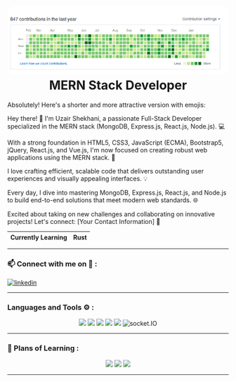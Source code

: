 
<div align="center">
  <img alt="Coding" style="border-radius:16px;" src="https://github.com/UzairShekhani/UzairShekhani/blob/main/36257380-b4d3729c-1267-11e8-9649-eeba9cc69c77.png">
</div>


<h1 align="center" style="margin-top: 4px;">MERN Stack Developer</h1>

<p>
	
Absolutely! Here's a shorter and more attractive version with emojis:

Hey there! 👋 I'm Uzair Shekhani, a passionate Full-Stack Developer specialized in the MERN stack (MongoDB, Express.js, React.js, Node.js). 💻

With a strong foundation in HTML5, CSS3, JavaScript (ECMA), Bootstrap5, jQuery, React.js, and Vue.js, I'm now focused on creating robust web applications using the MERN stack. 🚀

I love crafting efficient, scalable code that delivers outstanding user experiences and visually appealing interfaces. 💡

Every day, I dive into mastering MongoDB, Express.js, React.js, and Node.js to build end-to-end solutions that meet modern web standards. 🌐

Excited about taking on new challenges and collaborating on innovative projects! Let's connect: [Your Contact Information] 📧

| Currently Learning |Rust|
| ------------------ | --------- |



<hr>
<h3 align="left">📫 Connect with me on 🔗 :</h3>

<p align="left">
	<a href="https://www.linkedin.com/in/uzairshekhani/" target="blank"><img align="center"
			src="https://skillicons.dev/icons?i=linkedin" height="50" width="50" alt="linkedin" /></a>
   
	
</p>
<hr>

<h3 align="left">Languages and Tools ⚙️ : </h3>

<p align='center'>
	<img src="https://skillicons.dev/icons?i=git,github,vscode" />
	<img src="https://skillicons.dev/icons?i=js,css,nextjs,tailwind,postgres" />
	<img src="https://skillicons.dev/icons?i=react,express,mongodb,nodejs,ts" />
	<img src="https://skillicons.dev/icons?i=postman,vercel" />
	<img src="https://skillicons.dev/icons?i=redux,md,materialui,firebase" />
	<a href="#">
<!-- 		<img alt="GitHub" title="GitHub" width="40" height="40" src="./images/github.png" style="padding-right:5px;" /> -->
	</a>
	<a href="https://nextjs.org/" target="_blank" rel="noreferrer" title="NextJS in PIAIC">
<!-- 		<img src="./images/nextjs.png" alt="nextjs" width="45" height="45" /> -->
	</a>
	<a href="https://www.npmjs.com/" target="_blank" rel="noreferrer" title="NPM" style="text-decoration: none;">
<!-- 		<img src="./images/icons8-npm-48.png" alt="NPM" width="40" height="40" /> -->
	</a>
	<a href="https://socket.io/" target="_blank" rel="noreferrer"
		title="Socket.IO for Real Time Updating low-latency communication" style="text-decoration: none;">
		<img src="https://socket.io/images/logo.svg" alt="socket.IO" width="40" height="40" />
	</a>
	<a href="https://formik.org/" target="_blank" title="Build Form in REACT" style="text-decoration: none;">
<!-- 		<img src="./images/formik.png" width="40px" /> -->
	</a>
</p>

<hr>

<h3 align="left">🏫 Plans of Learning :</h3>

<p align="center">
	<img src="https://skillicons.dev/icons?i=solidity,nestjs,threejs,tensorflow,docker" />
	<img src="https://skillicons.dev/icons?i=bash,redis,wasm,webflow,jest" />
	<img src="https://skillicons.dev/icons?i=kubernetes,fastapi,d3,swift,aws" />
	<a href="https://cloud.google.com/dialogflow" target="_blank" title="DialogFlow for ChatBots by Sir Inzamam"
		style="text-decoration: none;">
<!-- 		<img src="./images/dialogflow.png" width="40px" /> -->
	</a>
</p>
<hr>
<br>
